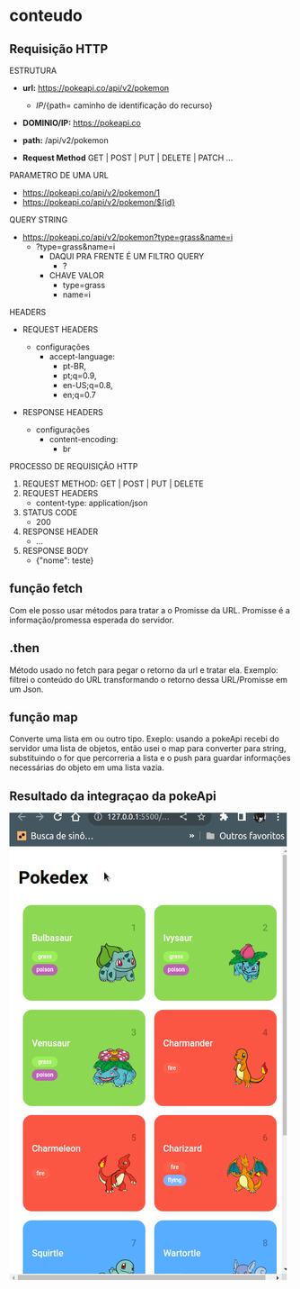 # conteudo

## Requisição HTTP

ESTRUTURA

- **url:**  https://pokeapi.co/api/v2/pokemon

    -  ${IP}/${path= caminho de identificação do recurso}

- **DOMINIO/IP:** https://pokeapi.co

- **path:** /api/v2/pokemon

- **Request Method** GET | POST | PUT | DELETE | PATCH ...

PARAMETRO DE UMA URL

- https://pokeapi.co/api/v2/pokemon/1
- https://pokeapi.co/api/v2/pokemon/${id}

QUERY STRING

- https://pokeapi.co/api/v2/pokemon?type=grass&name=i
  - ?type=grass&name=i
    - DAQUI PRA FRENTE É UM FILTRO QUERY
      - ?
    - CHAVE VALOR
      - type=grass
      - name=i

HEADERS

- REQUEST HEADERS
  - configurações
    - accept-language: 
      - pt-BR,
      - pt;q=0.9,
      - en-US;q=0.8,
      - en;q=0.7

- RESPONSE HEADERS
  - configurações
    - content-encoding:
      - br

PROCESSO DE REQUISIÇÃO HTTP

1. REQUEST METHOD: GET | POST | PUT | DELETE
2. REQUEST HEADERS
    - content-type: application/json
3. STATUS CODE
    - 200
4. RESPONSE HEADER
    - ...
5. RESPONSE BODY
    - {"nome": teste}


## função fetch

Com ele posso usar métodos para tratar a o Promisse da URL.
Promisse é a informação/promessa esperada do servidor.

## .then

Método usado no fetch para pegar o retorno da url e tratar ela. Exemplo: filtrei o conteúdo do URL transformando o retorno dessa URL/Promisse em um Json.

## função map

Converte uma lista em ou outro tipo. Exeplo: usando a pokeApi recebi do servidor uma lista de objetos, então usei o map para converter para string, substituindo o for que percorreria a lista e o push para guardar informações necessárias do objeto em uma lista vazia.

## Resultado da integraçao da pokeApi

![pokeApi](./assets/img/pokeApi.gif)